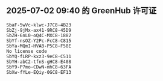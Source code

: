 ## 2025-07-02 09:40 的 GreenHub 许可证
```
SbaF-5wVc-klwc-J7C8-4B23
SbZj-9jMx-ax41-9RC8-45D9
SbZH-6nL0-oQ4C-MXC8-1882
SbYf-nsOZ-Y2Pc-FcC8-C815
SbYa-MQmI-HVA8-P5C8-F58E
No license code
SbYQ-fLRP-kxz3-9eC8-C511
SbYH-abC2-tfnS-gHC8-E408
SbY9-P7mo-CDwN-mhC8-63FA
SbXw-fYLe-EQiy-0GC8-EF13
```
